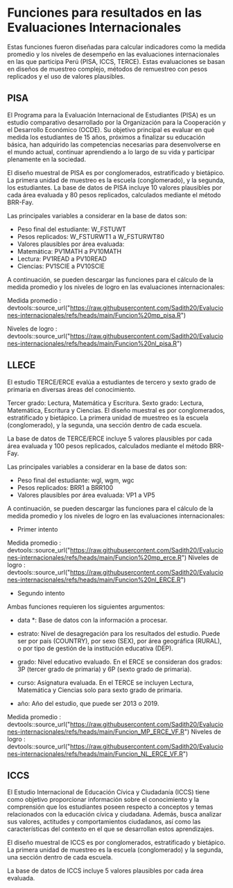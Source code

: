# Funciones para resultados en las Evaluaciones Internacionales
Estas funciones fueron diseñadas para calcular indicadores como la medida promedio y los niveles de desempeño en las evaluaciones internacionales en las que participa Perú (PISA, ICCS, TERCE). 
Estas evaluaciones se basan en diseños de muestreo complejo, métodos de remuestreo con pesos replicados y el uso de valores plausibles.

## PISA
El Programa para la Evaluación Internacional de Estudiantes (PISA) es un estudio comparativo desarrollado por la Organización para la Cooperación y el Desarrollo Económico (OCDE). Su objetivo principal es evaluar en qué medida los estudiantes de 15 años, próximos a finalizar su educación básica, han adquirido las competencias necesarias para desenvolverse en el mundo actual, continuar aprendiendo a lo largo de su vida y participar plenamente en la sociedad.

El diseño muestral de PISA es por conglomerados, estratificado y bietápico. La primera unidad de muestreo es la escuela (conglomerado), y la segunda, los estudiantes. La base de datos de PISA incluye 10 valores plausibles por cada área evaluada y 80 pesos replicados, calculados mediante el método BRR-Fay.

Las principales variables a considerar en la base de datos son:

- Peso final del estudiante: W_FSTUWT
- Pesos replicados: W_FSTURWT1 a W_FSTURWT80
- Valores plausibles por área evaluada:
- Matemática: PV1MATH a PV10MATH
- Lectura: PV1READ a PV10READ
- Ciencias: PV1SCIE a PV10SCIE

A continuación, se pueden descargar las funciones para el cálculo de la medida promedio y los niveles de logro en las evaluaciones internacionales:

Medida promedio : devtools::source_url("https://raw.githubusercontent.com/Sadith20/Evaluciones-internacionales/refs/heads/main/Funcion%20mp_pisa.R")

Niveles de logro : devtools::source_url("https://raw.githubusercontent.com/Sadith20/Evaluciones-internacionales/refs/heads/main/Funcion%20nl_pisa.R")

 ## LLECE
El estudio TERCE/ERCE evalúa a estudiantes de tercero y sexto grado de primaria en diversas áreas del conocimiento.

Tercer grado: Lectura, Matemática y Escritura.
Sexto grado: Lectura, Matemática, Escritura y Ciencias.
El diseño muestral es por conglomerados, estratificado y bietápico. La primera unidad de muestreo es la escuela (conglomerado), y la segunda, una sección dentro de cada escuela.

La base de datos de TERCE/ERCE incluye 5 valores plausibles por cada área evaluada y 100 pesos replicados, calculados mediante el método BRR-Fay.

Las principales variables a considerar en la base de datos son:

- Peso final del estudiante: wgl, wgm, wgc
- Pesos replicados: BRR1 a BRR100
- Valores plausibles por área evaluada: VP1 a VP5

A continuación, se pueden descargar las funciones para el cálculo de la medida promedio y los niveles de logro en las evaluaciones internacionales:
- Primer intento
  
Medida promedio : devtools::source_url("https://raw.githubusercontent.com/Sadith20/Evaluciones-internacionales/refs/heads/main/Funcion%20mp_erce.R")
Niveles de logro : devtools::source_url("https://raw.githubusercontent.com/Sadith20/Evaluciones-internacionales/refs/heads/main/Funcion%20nl_ERCE.R")

 - Segundo intento
   
Ambas funciones requieren los siguientes argumentos:

* data *: Base de datos con la información a procesar.

* estrato: Nivel de desagregación para los resultados del estudio. Puede ser por país (COUNTRY), por sexo (SEX), por área geográfica (RURAL), o por tipo de gestión de la institución educativa (DEP).

* grado: Nivel educativo evaluado. En el ERCE se consideran dos grados: 3P (tercer grado de primaria) y 6P (sexto grado de primaria).

* curso: Asignatura evaluada. En el TERCE se incluyen Lectura, Matemática y Ciencias solo para sexto grado de primaria.

* año: Año del estudio, que puede ser 2013 o 2019.

Medida promedio : devtools::source_url("https://raw.githubusercontent.com/Sadith20/Evaluciones-internacionales/refs/heads/main/Funcion_MP_ERCE_VF.R")
Niveles de logro : devtools::source_url("https://raw.githubusercontent.com/Sadith20/Evaluciones-internacionales/refs/heads/main/Funcion_NL_ERCE_VF.R")

 ## ICCS
El Estudio Internacional de Educación Cívica y Ciudadanía (ICCS) tiene como objetivo proporcionar información sobre el conocimiento y la comprensión que los estudiantes poseen respecto a conceptos y temas relacionados con la educación cívica y ciudadana. Además, busca analizar sus valores, actitudes y comportamientos ciudadanos, así como las características del contexto en el que se desarrollan estos aprendizajes.

El diseño muestral de ICCS es por conglomerados, estratificado y bietápico. La primera unidad de muestreo es la escuela (conglomerado) y la segunda, una sección dentro de cada escuela.

La base de datos de ICCS incluye 5 valores plausibles por cada área evaluada.
 
